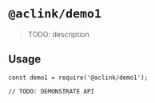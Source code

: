 # `@aclink/demo1`

> TODO: description

## Usage

```
const demo1 = require('@aclink/demo1');

// TODO: DEMONSTRATE API
```
